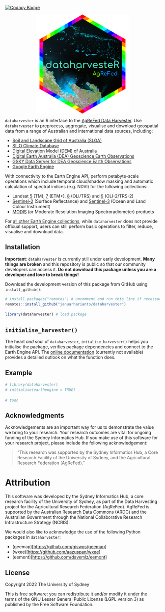 
<!-- README.md is generated from README.Rmd. Please edit that file -->
<!-- badges: start -->

[![Codacy
Badge](https://app.codacy.com/project/badge/Grade/e715df42acef461bac6f4e0d6ba8181b)](https://www.codacy.com?utm_source=github.com&utm_medium=referral&utm_content=januarharianto/dataharvestR&utm_campaign=Badge_Grade)
<!-- badges: end -->

<img src="man/figures/logo_r.png" width="300" style="display: block; margin: auto;" />

`dataharvester` is an R interface to the [AgReFed Data Harvester](). Use
`dataharvester` to preprocess, aggregate, visualise and download
geospatial data from a range of Australian and international data
sources, including:

-   [Soil and Landscape Grid of Australia (SLGA)]()
-   [SILO Climate Database]()
-   [Digital Elevation Model (DEM) of Australia]()
-   [Digital Earth Australia (DEA) Geoscience Earth Observations]()
-   [GSKY Data Server for DEA Geoscience Earth Observations]()
-   [Google Earth Engine]()

With connectivity to the Earth Engine API, perform petabyte-scale
operations which include temporal cloud/shadow masking and automatic
calculation of spectral indices (e.g. NDVI) for the following
collections:

-   Landsat [5]() (TM), [7]() (ETM+), [8]() (OLI/TRS) and [9]()
    (OLI-2/TRS-2)
-   [Sentinel-2]() (Surface Reflectance) and [Sentinel-3]() (Ocean and
    Land Colour Instrument)
-   [MODIS](https://developers.google.com/earth-engine/datasets/catalog/modis)
    (or Moderate Resolution Imaging Spectroradiometer) products

For [all other Earth Engine
collections](https://developers.google.com/earth-engine/datasets/),
while `dataharvester` does not provide officual support, users can still
perform basic operations to filter, reduce, visualise and download data.

## Installation

**Important**: `dataharvester` is currently still under early
development. **Many things are broken** and this repository is public so
that our community developers can access it. **Do not download this
package unless you are a developer and love to break things!**

Download the development version of this package from GitHub using
`install_github()`:

``` r
# install.packages("remotes") # uncomment and run this line if necessary
remotes::install_github("januarharianto/dataharvester")

library(dataharvester) # load package
```

## `initialise_harvester()`

The heart *and* soul of `dataharvester`, `intialise_harvester()` helps
you initialise the package, verifies package dependencies and connect to
the Earth Engine API. The [online documentation]() (currently not
available) provides a detailed outlook on what the function does.

## Example

``` r
# library(dataharvester)
# initialise(earthengine = TRUE)

# todo
```

## Acknowledgments

Acknowledgements are an important way for us to demonstrate the value we
bring to your research. Your research outcomes are vital for ongoing
funding of the Sydney Informatics Hub. If you make use of this software
for your research project, please include the following acknowledgement:

> “This research was supported by the Sydney Informatics Hub, a Core
> Research Facility of the University of Sydney, and the Agricultural
> Research Federation (AgReFed).”

# Attribution

This software was developed by the Sydney Informatics Hub, a core
research facility of the University of Sydney, as part of the Data
Harvesting project for the Agricultural Research Federation (AgReFed).
AgReFed is supported by the Australian Research Data Commons (ARDC) and
the Australian Government through the National Collaborative Research
Infrastructure Strategy (NCRIS).

We would also like to acknowledge the use of the following Python
packages in `dataharvester`:

-   (geemap)\[<https://github.com/giswqs/geemap>\]
-   (wxee)\[<https://github.com/aazuspan/wxee>\]
-   (eemont)\[<https://github.com/davemlz/eemont>\]

## License

Copyright 2022 The University of Sydney

This is free software: you can redistribute it and/or modify it under
the terms of the GNU Lesser General Public License (LGPL version 3) as
published by the Free Software Foundation.
